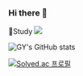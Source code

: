 ### Hi there 👋

📒Study
<img src="https://img.shields.io/badge/Java-FF9F29?style=flat-square&logo=java&logoColor=white"/>

![GY's GitHub stats](https://github-readme-stats.vercel.app/api?username=jgy2808&show_icons=true&theme=tokyonight)


[![Solved.ac
프로필](http://mazassumnida.wtf/api/generate_badge?boj=jgy2808)](https://solved.ac/jgy2808)
<!--
**jgy2808/jgy2808** is a ✨ _special_ ✨ repository because its `README.md` (this file) appears on your GitHub profile.

Here are some ideas to get you started:

- 🔭 I’m currently working on ...
- 🌱 I’m currently learning ...
- 👯 I’m looking to collaborate on ...
- 🤔 I’m looking for help with ...
- 💬 Ask me about ...
- 📫 How to reach me: ...
- 😄 Pronouns: ...
- ⚡ Fun fact: ...
-->
